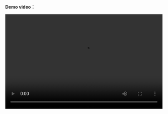 

**Demo video：**


<video src="./iqa.mp4" controls="controls" width="500" height="300">您的浏览器不支持播放该视频！</video>

